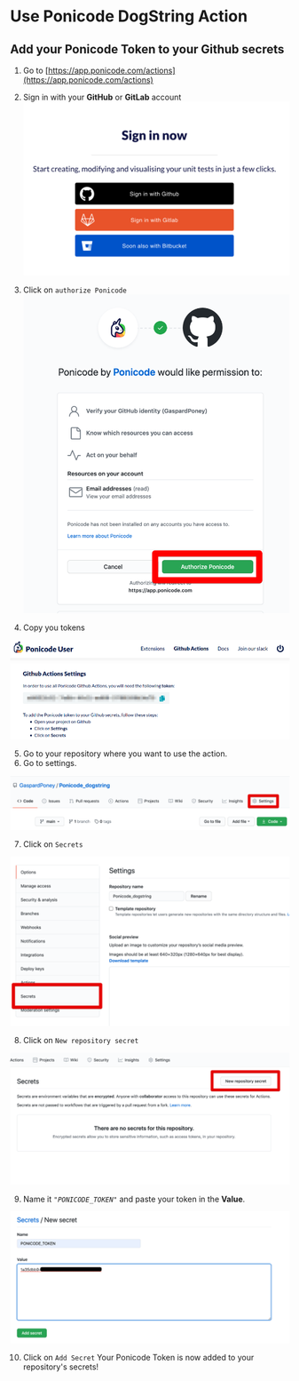 # Use Ponicode DogString Action
## Add your Ponicode Token to your Github secrets
1. Go to [https://app.ponicode.com/actions](https://app.ponicode.com/actions)
2. Sign in with your **GitHub** or **GitLab** account
![Sign In](images/use_dogstring_1.png)
3. Click on `authorize Ponicode`
![Authorize](images/use_dogstring_2.png)

4. Copy you tokens

![Token](images/use_dogstring_3.png)

5. Go to your repository where you want to use the action.
6. Go to settings.

![Settings](images/use_dogstring_7.png)


7. Click on `Secrets`

![Settings](images/use_dogstring_4.png)

8. Click on `New repository secret`

![Secrets](images/use_dogstring_5.png)

9. Name it *`"PONICODE_TOKEN"`* and paste your token in the **Value**.

![Secrets](images/use_dogstring_6.png)


10. Click on `Add Secret`
Your Ponicode Token is now added to your repository's secrets!

